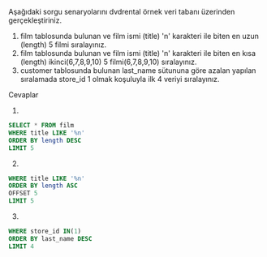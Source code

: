 Aşağıdaki sorgu senaryolarını dvdrental örnek veri tabanı üzerinden gerçekleştiriniz.

1. film tablosunda bulunan ve film ismi (title) 'n' karakteri ile biten en uzun (length) 5 filmi sıralayınız.
2. film tablosunda bulunan ve film ismi (title) 'n' karakteri ile biten en kısa (length) ikinci(6,7,8,9,10) 5 filmi(6,7,8,9,10) sıralayınız.
3. customer tablosunda bulunan last_name sütununa göre azalan yapılan sıralamada store_id 1 olmak koşuluyla ilk 4 veriyi sıralayınız.


Cevaplar

1. 
```sql
SELECT * FROM film
WHERE title LIKE '%n'
ORDER BY length DESC
LIMIT 5
```

2. 
```sql SELECT * FROM film
WHERE title LIKE '%n'
ORDER BY length ASC
OFFSET 5
LIMIT 5
```

3. 
```sql SELECT * FROM customer 
WHERE store_id IN(1)
ORDER BY last_name DESC
LIMIT 4
```
